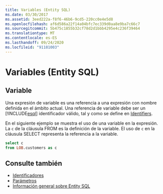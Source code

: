 ```yaml
---
title: Variables (Entity SQL)
ms.date: 03/30/2017
ms.assetid: 3eed222a-f8f6-46b6-9cd5-220cc0e4e5d8
ms.openlocfilehash: af6d586a22f14a04bfc7ec339d0aa8e9ba7c66c7
ms.sourcegitcommit: 5b475c1855b32cf78d2d1bbb4295e4c236f39464
ms.translationtype: MT
ms.contentlocale: es-ES
ms.lasthandoff: 09/24/2020
ms.locfileid: "91181003"
---
```

# <a name="variables-entity-sql"></a>Variables (Entity SQL)

## <a name="variable"></a>Variable  

 Una expresión de variable es una referencia a una expresión con nombre definida en el ámbito actual. Una referencia de variable debe ser un [!INCLUDE[esql](../../../../../../includes/esql-md.md)] identificador válido, tal y como se define en [Identifiers](identifiers-entity-sql.md).  
  
 En el siguiente ejemplo se muestra el uso de una variable en la expresión. La `c` de la cláusula FROM es la definición de la variable. El uso de `c` en la cláusula SELECT representa la referencia a la variable.  
  
```sql  
select c
from LOB.customers as c  
```  
  
## <a name="see-also"></a>Consulte también

- [Identificadores](identifiers-entity-sql.md)
- [Parámetros](parameters-entity-sql.md)
- [Información general sobre Entity SQL](entity-sql-overview.md)

